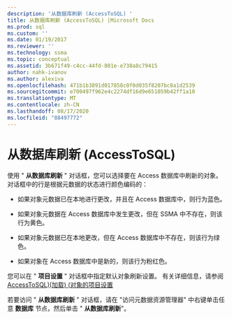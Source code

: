 ```yaml
---
description: '从数据库刷新 (AccessToSQL) '
title: 从数据库刷新 (AccessToSQL) |Microsoft Docs
ms.prod: sql
ms.custom: ''
ms.date: 01/19/2017
ms.reviewer: ''
ms.technology: ssma
ms.topic: conceptual
ms.assetid: 3b671f49-c4cc-44fd-801e-e738a8c79415
author: nahk-ivanov
ms.author: alexiva
ms.openlocfilehash: 471b1b3891d017858c0f0d035f8207bc8a1d2539
ms.sourcegitcommit: e700497f962e4c2274df16d9e651059b42ff1a10
ms.translationtype: MT
ms.contentlocale: zh-CN
ms.lasthandoff: 08/17/2020
ms.locfileid: "88497772"
---
```

# <a name="refresh-from-database-accesstosql"></a>从数据库刷新 (AccessToSQL) 
使用 " **从数据库刷新** " 对话框，您可以选择要在 Access 数据库中刷新的对象。 对话框中的行是根据元数据的状态进行颜色编码的：  
  
-   如果对象元数据已在本地进行更改，并且在 Access 数据库中，则行为蓝色。  
  
-   如果对象元数据在 Access 数据库中发生更改，但在 SSMA 中不存在，则该行为黄色。  
  
-   如果对象元数据已在本地更改，但在 Access 数据库中不存在，则该行为绿色。  
  
-   如果对象在 Access 数据库中是新的，则该行为粉红色。  
  
您可以在 " **项目设置** " 对话框中指定默认对象刷新设置。 有关详细信息，请参阅 [AccessToSQL&#41;&#40;加载&#41; &#40;对象的项目设置 ](../../ssma/access/project-settings-loading-objects-accesstosql.md)  
  
若要访问 " **从数据库刷新** " 对话框，请在 "访问元数据资源管理器" 中右键单击任意 **数据库** 节点，然后单击 " **从数据库刷新**"。  
  
